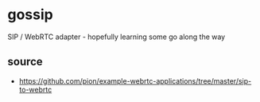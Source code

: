 # gossip
SIP / WebRTC adapter - hopefully learning some go along the way

## source
- https://github.com/pion/example-webrtc-applications/tree/master/sip-to-webrtc
